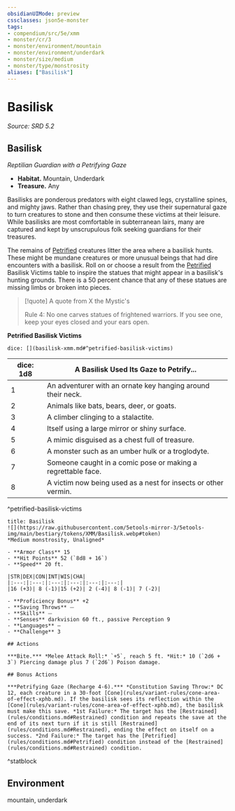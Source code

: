 ```yaml
---
obsidianUIMode: preview
cssclasses: json5e-monster
tags:
- compendium/src/5e/xmm
- monster/cr/3
- monster/environment/mountain
- monster/environment/underdark
- monster/size/medium
- monster/type/monstrosity
aliases: ["Basilisk"]
---
```

# Basilisk
*Source: SRD 5.2*  

## Basilisk

*Reptilian Guardian with a Petrifying Gaze*

- **Habitat.** Mountain, Underdark  
- **Treasure.** Any  

Basilisks are ponderous predators with eight clawed legs, crystalline spines, and mighty jaws. Rather than chasing prey, they use their supernatural gaze to turn creatures to stone and then consume these victims at their leisure. While basilisks are most comfortable in subterranean lairs, many are captured and kept by unscrupulous folk seeking guardians for their treasures.

The remains of [Petrified](rules/conditions.md#Petrified) creatures litter the area where a basilisk hunts. These might be mundane creatures or more unusual beings that had dire encounters with a basilisk. Roll on or choose a result from the [Petrified](rules/conditions.md#Petrified) Basilisk Victims table to inspire the statues that might appear in a basilisk's hunting grounds. There is a 50 percent chance that any of these statues are missing limbs or broken into pieces.

> [!quote] A quote from X the Mystic's  
> 
> Rule 4: No one carves statues of frightened warriors. If you see one, keep your eyes closed and your ears open.

**Petrified Basilisk Victims**

`dice: [](basilisk-xmm.md#^petrified-basilisk-victims)`

| dice: 1d8 | A Basilisk Used Its Gaze to Petrify... |
|-----------|----------------------------------------|
| 1 | An adventurer with an ornate key hanging around their neck. |
| 2 | Animals like bats, bears, deer, or goats. |
| 3 | A climber clinging to a stalactite. |
| 4 | Itself using a large mirror or shiny surface. |
| 5 | A mimic disguised as a chest full of treasure. |
| 6 | A monster such as an umber hulk or a troglodyte. |
| 7 | Someone caught in a comic pose or making a regrettable face. |
| 8 | A victim now being used as a nest for insects or other vermin. |
^petrified-basilisk-victims

```ad-statblock
title: Basilisk
![](https://raw.githubusercontent.com/5etools-mirror-3/5etools-img/main/bestiary/tokens/XMM/Basilisk.webp#token)
*Medium monstrosity, Unaligned*

- **Armor Class** 15
- **Hit Points** 52 (`8d8 + 16`)
- **Speed** 20 ft.

|STR|DEX|CON|INT|WIS|CHA|
|:---:|:---:|:---:|:---:|:---:|:---:|
|16 (+3)| 8 (-1)|15 (+2)| 2 (-4)| 8 (-1)| 7 (-2)|

- **Proficiency Bonus** +2
- **Saving Throws** ⏤
- **Skills** ⏤
- **Senses** darkvision 60 ft., passive Perception 9
- **Languages** —
- **Challenge** 3

## Actions

***Bite.*** *Melee Attack Roll:* `+5`, reach 5 ft. *Hit:* 10 (`2d6 + 3`) Piercing damage plus 7 (`2d6`) Poison damage.

## Bonus Actions

***Petrifying Gaze (Recharge 4-6).*** *Constitution Saving Throw:* DC 12, each creature in a 30-foot [Cone](rules/variant-rules/cone-area-of-effect-xphb.md). If the basilisk sees its reflection within the [Cone](rules/variant-rules/cone-area-of-effect-xphb.md), the basilisk must make this save. *1st Failure:* The target has the [Restrained](rules/conditions.md#Restrained) condition and repeats the save at the end of its next turn if it is still [Restrained](rules/conditions.md#Restrained), ending the effect on itself on a success. *2nd Failure:* The target has the [Petrified](rules/conditions.md#Petrified) condition instead of the [Restrained](rules/conditions.md#Restrained) condition.
```
^statblock

## Environment

mountain, underdark